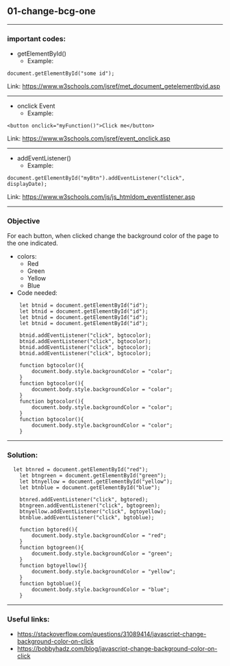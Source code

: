 ## 01-change-bcg-one

---
### important codes:
* getElementById()
  * Example: 
````
document.getElementById("some id");
````
Link: https://www.w3schools.com/jsref/met_document_getelementbyid.asp

---
* onclick Event
  * Example:
````
<button onclick="myFunction()">Click me</button>
````
Link: https://www.w3schools.com/jsref/event_onclick.asp

---
* addEventListener()
  * Example:
````
document.getElementById("myBtn").addEventListener("click", displayDate);
````
Link: https://www.w3schools.com/js/js_htmldom_eventlistener.asp

---
### Objective
For each button, when clicked change the background color of the page to the one indicated.
* colors:
  * Red
  * Green
  * Yellow
  * Blue
* Code needed:
````
    let btnid = document.getElementById("id");
    let btnid = document.getElementById("id");
    let btnid = document.getElementById("id");
    let btnid = document.getElementById("id");

    btnid.addEventListener("click", bgtocolor);
    btnid.addEventListener("click", bgtocolor);
    btnid.addEventListener("click", bgtocolor);
    btnid.addEventListener("click", bgtocolor);

    function bgtocolor(){
        document.body.style.backgroundColor = "color";
    }
    function bgtocolor(){
        document.body.style.backgroundColor = "color";
    }
    function bgtocolor(){
        document.body.style.backgroundColor = "color";
    }
    function bgtocolor(){
        document.body.style.backgroundColor = "color";
    }
````
---
### Solution:
````
  let btnred = document.getElementById("red");
    let btngreen = document.getElementById("green");
    let btnyellow = document.getElementById("yellow");
    let btnblue = document.getElementById("blue");

    btnred.addEventListener("click", bgtored);
    btngreen.addEventListener("click", bgtogreen);
    btnyellow.addEventListener("click", bgtoyellow);
    btnblue.addEventListener("click", bgtoblue);

    function bgtored(){
        document.body.style.backgroundColor = "red";
    }
    function bgtogreen(){
        document.body.style.backgroundColor = "green";
    }
    function bgtoyellow(){
        document.body.style.backgroundColor = "yellow";
    }
    function bgtoblue(){
        document.body.style.backgroundColor = "blue";
    }
````
---
### Useful links:
* https://stackoverflow.com/questions/31089414/javascript-change-background-color-on-click
* https://bobbyhadz.com/blog/javascript-change-background-color-on-click